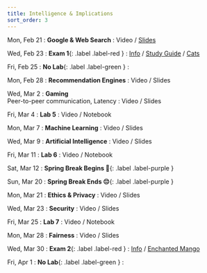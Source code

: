 ```yaml
---
title: Intelligence & Implications
sort_order: 3
---
```


Mon, Feb 21
: **Google & Web Search**
  : Video / [Slides](https://www.dropbox.com/s/bufw5t269x5i3l6/101-011-search-engines.pdf?dl=0)

Wed, Feb 23
: **Exam 1**{: .label .label-red }
  : [Info](#exam-1) / [Study Guide](#exam-1-study-guide) / [Cats](https://www.youtube.com/results?search_query=cats)

Fri, Feb 25
: **No Lab**{: .label .label-green }
  : 

Mon, Feb 28
: **Recommendation Engines**
  : Video / Slides

Wed, Mar 2
: **Gaming** <br> Peer-to-peer communication, Latency
  : Video / Slides

Fri, Mar 4
: **Lab 5**
  : Video / Notebook

Mon, Mar 7
: **Machine Learning**
  : Video / Slides

Wed, Mar 9
: **Artificial Intelligence**
  : Video / Slides

Fri, Mar 11
: **Lab 6**
  : Video / Notebook

Sat, Mar 12
: **Spring Break Begins 🥳**{: .label .label-purple }

Sun, Mar 20
: **Spring Break Ends 😔**{: .label .label-purple }

Mon, Mar 21
: **Ethics & Privacy**
  : Video / Slides

Wed, Mar 23
: **Security**
  : Video / Slides

Fri, Mar 25
: **Lab 7**
  : Video / Notebook

Mon, Mar 28
: **Fairness**
  : Video / Slides

Wed, Mar 30
: **Exam 2**{: .label .label-red }
  : [Info](#exam-2) / [Enchanted Mango](assets/images/mango.jpg)

Fri, Apr 1
: **No Lab**{: .label .label-green }
  : 